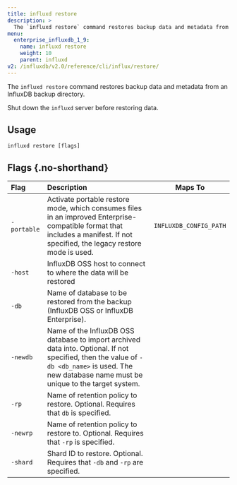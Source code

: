 ```yaml
---
title: influxd restore
description: >
  The `influxd restore` command restores backup data and metadata from an InfluxDB backup directory.
menu:
  enterprise_influxdb_1_9:
    name: influxd restore
    weight: 10
    parent: influxd
v2: /influxdb/v2.0/reference/cli/influx/restore/
---
```

The `influxd restore` command restores backup data and metadata from an InfluxDB backup directory.

Shut down the `influxd` server before restoring data.

## Usage

```
influxd restore [flags]
```

## Flags {.no-shorthand}

| Flag        | Description                                                                                                                                                                                       | Maps To                |
|:------------|:------------------------------------------------------------------------------------------------------------------------------------------------------------------------------------------------  |------------------------|
| `-portable` | Activate portable restore mode, which consumes files in an improved Enterprise-compatible format that includes a manifest. If not specified, the legacy restore mode is used.                     | `INFLUXDB_CONFIG_PATH` |
| `-host`     | InfluxDB OSS host to connect to where the data will be restored                                                                                                                                   |                        |
| `-db`       | Name of database to be restored from the backup (InfluxDB OSS or InfluxDB Enterprise).                                                                                                            |                        |
| `-newdb`    | Name of the InfluxDB OSS database to import archived data into. Optional. If not specified, then the value of `-db <db_name>` is used. The new database name must be unique to the target system. |                        |
| `-rp`       | Name of retention policy to restore. Optional. Requires that `db` is specified.                                                                                                                   |                        |
| `-newrp`    | Name of retention policy to restore to. Optional. Requires that `-rp` is specified.                                                                                                               |                        |
| `-shard`    | Shard ID to restore. Optional. Requires that `-db` and `-rp` are specified.
